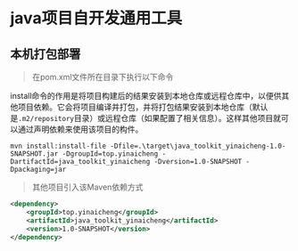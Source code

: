 # java项目自开发通用工具

## 本机打包部署

> 在pom.xml文件所在目录下执行以下命令

install命令的作用是将项目构建后的结果安装到本地仓库或远程仓库中，以便供其他项目依赖。它会将项目编译并打包，并将打包结果安装到本地仓库（默认是`.m2/repository`目录）或远程仓库（如果配置了相关信息）。这样其他项目就可以通过声明依赖来使用该项目的构件。

```shell
mvn install:install-file -Dfile=.\target\java_toolkit_yinaicheng-1.0-SNAPSHOT.jar -DgroupId=top.yinaicheng -DartifactId=java_toolkit_yinaicheng -Dversion=1.0-SNAPSHOT -Dpackaging=jar
```

> 其他项目引入该Maven依赖方式

```xml
<dependency>
    <groupId>top.yinaicheng</groupId>
    <artifactId>java_toolkit_yinaicheng</artifactId>
    <version>1.0-SNAPSHOT</version>
</dependency>
```